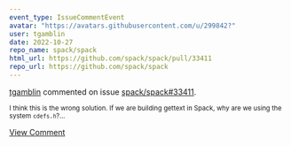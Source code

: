 ```yaml
---
event_type: IssueCommentEvent
avatar: "https://avatars.githubusercontent.com/u/299842?"
user: tgamblin
date: 2022-10-27
repo_name: spack/spack
html_url: https://github.com/spack/spack/pull/33411
repo_url: https://github.com/spack/spack
---
```


<a href='https://github.com/tgamblin' target='_blank'>tgamblin</a> commented on issue <a href='https://github.com/spack/spack/pull/33411' target='_blank'>spack/spack#33411</a>.

<small>I think this is the wrong solution.  If we are building gettext in Spack, why are we using the system `cdefs.h`?...</small>

<a href='https://github.com/spack/spack/pull/33411' target='_blank'>View Comment</a>